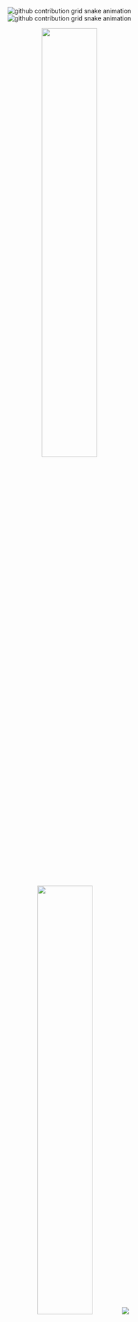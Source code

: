 <div align="center">

![github contribution grid snake animation](https://raw.githubusercontent.com/yfuks/yfuks/output/github-contribution-grid-snake-dark.svg#gh-dark-mode-only)![github contribution grid snake animation](https://raw.githubusercontent.com/yfuks/yfuks/output/github-contribution-grid-snake.svg#gh-light-mode-only)

  <img height="50%" width="auto" src ="https://github-readme-stats.vercel.app/api?username=yfuks&show_icons=true&count_private=true&theme=darcula&hide_border=true&hide=issues,contribs&bg_color=00000000">
  <img height="50%" width="auto" src ="https://github-readme-stats.vercel.app/api/top-langs/?username=yfuks&layout=compact&hide_border=true&theme=darcula&bg_color=00000000&langs_count=6&hide=jupyter%20notebook,tex,css,php">
  <img src ="https://github-readme-streak-stats.herokuapp.com?user=yfuks&theme=darcula&hide_border=true&background=FFFFFF00">
  <br>
  <br>
  <img src="https://komarev.com/ghpvc/?username=yfuks&style=for-the-badge&color=orange">
</div>
